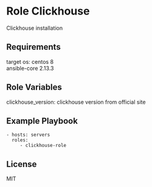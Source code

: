 Role Clickhouse
=========

Clickhouse installation

Requirements
------------

target os: centos 8  
ansible-core 2.13.3

Role Variables
--------------

clickhouse_version: clickhouse version from official site


Example Playbook
----------------


    - hosts: servers
      roles:
         - clickhouse-role

License
-------

MIT

